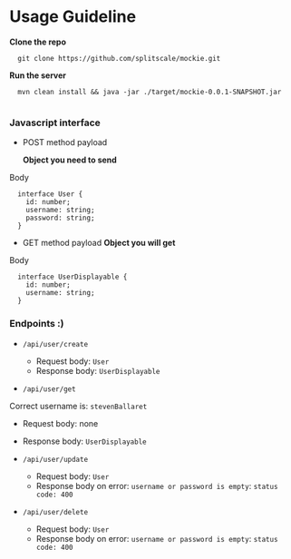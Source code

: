 # Usage Guideline

**Clone the repo**

```
  git clone https://github.com/splitscale/mockie.git
```

**Run the server**

```
  mvn clean install && java -jar ./target/mockie-0.0.1-SNAPSHOT.jar
  
```

### Javascript interface

- POST method payload

  **Object you need to send**

Body

```
  interface User {
    id: number;
    username: string;
    password: string;
  }
```

- GET method payload
  **Object you will get**

Body

```
  interface UserDisplayable {
    id: number;
    username: string;
  }
```

### Endpoints :)

- `/api/user/create`

  - Request body: `User`
  - Response body: `UserDisplayable`

- `/api/user/get`

Correct username is: `stevenBallaret`

- Request body: none
- Response body: `UserDisplayable`

- `/api/user/update`

  - Request body: `User`
  - Response body on error: `username or password is empty`: `status code: 400`

- `/api/user/delete`

  - Request body: `User`
  - Response body on error: `username or password is empty`: `status code: 400`
